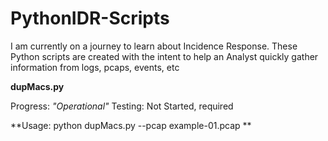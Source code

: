 # PythonIDR-Scripts
I am currently on a journey to learn about Incidence Response. These Python scripts are created with the intent to help an Analyst quickly gather information from logs, pcaps, events, etc 

**dupMacs.py**

Progress: *"Operational"*  Testing: Not Started, required 

**Usage: python dupMacs.py --pcap example-01.pcap **


